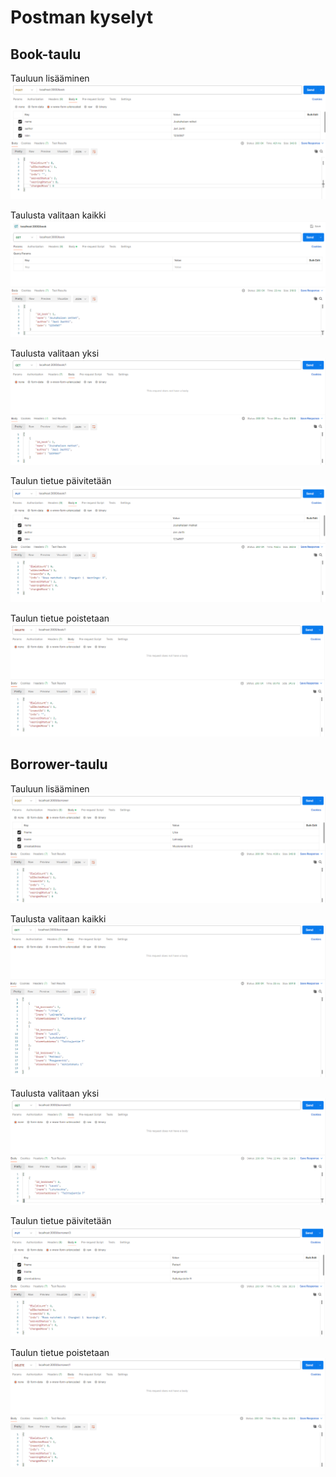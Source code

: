 # Postman kyselyt

## Book-taulu

Tauluun lisääminen
![Create](./images/crud_post.png)

Taulusta valitaan kaikki
![Select all](./images/crud_get.png)

Taulusta valitaan yksi
![Select id](./images/crud_get_id.png)

Taulun tietue päivitetään
![Update](./images/crud_put.png)

Taulun tietue poistetaan
![Delete](./images/crud_delete.png)

## Borrower-taulu

Tauluun lisääminen
![Create](./images/crud_bw_post.png)

Taulusta valitaan kaikki
![Select all](./images/crud_bw_get.png)

Taulusta valitaan yksi
![Select id](./images/crud_bw_get_id.png)

Taulun tietue päivitetään
![Update](./images/crud_bw_put.png)

Taulun tietue poistetaan
![Delete](./images/crud_bw_delete.png)
